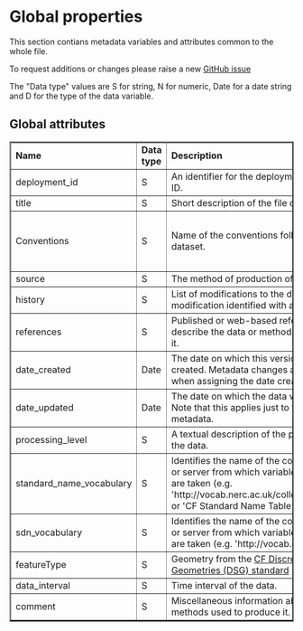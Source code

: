 
# Global properties


This section contians metadata variables and attributes common to the whole file.

To request additions or changes please raise a new [GitHub issue](https://github.com/I-Ocean/common-metadata/issues/new)

The "Data type" values are S for string, N for numeric, Date for a date string and D for the type of the data variable.

Global attributes
----------

<table border="2" cellpadding="5"> 
<tr><td><strong>Name</strong></td><td><strong>Data type</strong></td><td><strong>Description</strong></td><td><strong>Allowed values</strong></td><td><strong>Link</strong></td></tr> 
<tr><td>deployment_id</td><td>S</td><td>An identifier for the deployment such as a cruise ID.</td><td>&nbsp;</td><td>&nbsp;</td></tr> 
<tr><td>title</td><td>S</td><td>Short description of the file contents.</td><td>&nbsp;</td><td>&nbsp;</td></tr> 
<tr><td>Conventions</td><td>S</td><td>Name of the conventions followed by the dataset.</td><td>'CF-1.8 SeaDataNet-1.0 ACDD-1.3 IOcean-1.0'</td><td>&nbsp;</td></tr> 
<tr><td>source</td><td>S</td><td>The method of production of the original data</td><td>&nbsp;</td><td>&nbsp;</td></tr> 
<tr><td>history</td><td>S</td><td>List of modifications to the data where each modification identified with a date and time.</td><td>&nbsp;</td><td>&nbsp;</td></tr> 
<tr><td>references</td><td>S</td><td>Published or web-based references that describe the data or methods used to produce it.</td><td>&nbsp;</td><td>&nbsp;</td></tr> 
<tr><td>date_created</td><td>Date</td><td>The date on which this version of the data was created. Metadata changes are not considered when assigning the date created.</td><td>ISO 8601</td><td>&nbsp;</td></tr> 
<tr><td>date_updated</td><td>Date</td><td>The date on which the data was last modified. Note that this applies just to the data not the metadata.</td><td>ISO 8601</td><td>&nbsp;</td></tr> 
<tr><td>processing_level</td><td>S</td><td>A textual description of the processing level of the data.</td><td>&nbsp;</td><td>&nbsp;</td></tr> 
<tr><td>standard_name_vocabulary</td><td>S</td><td>Identifies the name of the controlled vocabulary or server from which variable standard_names are taken (e.g. 'http://vocab.nerc.ac.uk/collection/P07/current/' or 'CF Standard Name Table v73')</td><td>&nbsp;</td><td>&nbsp;</td></tr> 
<tr><td>sdn_vocabulary</td><td>S</td><td>Identifies the name of the controlled vocabulary or server from which variable standard_names are taken (e.g. 'http://vocab.nerc.ac.uk/')</td><td>&nbsp;</td><td>&nbsp;</td></tr> 
<tr><td>featureType</td><td>S</td><td>Geometry from the <a href='http://cfconventions.org/Data/cf-conventions/cf-conventions-1.7/cf-conventions.html#discrete-sampling-geometries'>CF Discrete Sampling Geometries (DSG) standard</a></td><td>&nbsp;</td><td>&nbsp;</td></tr> 
<tr><td>data_interval</td><td>S</td><td>Time interval of the data.</td><td>&nbsp;</td><td>&nbsp;</td></tr> 
<tr><td>comment</td><td>S</td><td>Miscellaneous information about the data or methods used to produce it.</td><td>&nbsp;</td><td>&nbsp;</td></tr> 
</table> 
